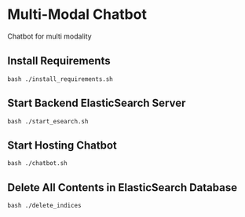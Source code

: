 # Multi-Modal Chatbot
Chatbot for multi modality

## Install Requirements
```
bash ./install_requirements.sh
```

## Start Backend ElasticSearch Server
```
bash ./start_esearch.sh
```

## Start Hosting Chatbot
```
bash ./chatbot.sh
```

## Delete All Contents in ElasticSearch Database
```
bash ./delete_indices
```